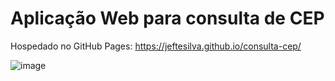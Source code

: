 # Aplicação Web para consulta de CEP

Hospedado no GitHub Pages: https://jeftesilva.github.io/consulta-cep/

![image](https://user-images.githubusercontent.com/11585324/200453092-cb4b2424-d388-4820-9304-0be42f05ff16.png)
